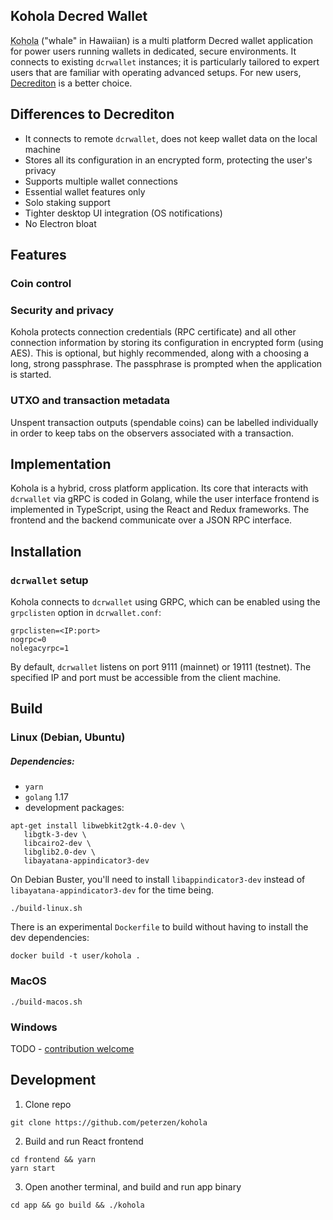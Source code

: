 ## Kohola Decred Wallet 

<abbr title="'Kohola' means 'whale' in Hawaiian">Kohola</abbr> ("whale" in Hawaiian) is a multi platform Decred wallet application for power users running wallets in dedicated, secure environments.  It connects to existing `dcrwallet` instances; it is particularly tailored to expert users that are familiar with operating advanced setups.  For new users, [Decrediton](https://github.com/decred/decrediton) is a better choice.

## Differences to Decrediton

 * It connects to remote `dcrwallet`, does not keep wallet data on the local machine
 * Stores all its configuration in an encrypted form, protecting the user's privacy
 * Supports multiple wallet connections
 * Essential wallet features only
 * Solo staking support
 * Tighter desktop UI integration (OS notifications)
 * No Electron bloat

## Features

### Coin control

### Security and privacy

Kohola protects connection credentials (RPC certificate) and all other connection information by storing its configuration in encrypted form (using AES).  This is optional, but highly recommended, along with a choosing a long, strong passphrase.  The passphrase is prompted when the application is started.

### UTXO and transaction metadata

Unspent transaction outputs (spendable coins) can be labelled individually in order to keep tabs on the observers associated with a transaction.

## Implementation

Kohola is a hybrid, cross platform application.  Its core that interacts with `dcrwallet` via gRPC is coded in Golang, while the user interface frontend is implemented in TypeScript, using the React and Redux frameworks.  The frontend and the backend communicate over a JSON RPC interface.

## Installation

### `dcrwallet` setup

Kohola connects to `dcrwallet` using GRPC, which can be enabled using the `grpclisten` option in `dcrwallet.conf`:

```
grpclisten=<IP:port>
nogrpc=0
nolegacyrpc=1
```

By default, `dcrwallet` listens on port 9111 (mainnet) or 19111 (testnet).  The specified IP and port must be accessible from the client machine.

## Build

### Linux (Debian, Ubuntu)

##### Dependencies:

 * `yarn`
 * `golang` 1.17
 * development packages:
 ```
 apt-get install libwebkit2gtk-4.0-dev \
	libgtk-3-dev \
	libcairo2-dev \
	libglib2.0-dev \
	libayatana-appindicator3-dev 
```

On Debian Buster, you'll need to install `libappindicator3-dev` instead of `libayatana-appindicator3-dev` for the time being.

`./build-linux.sh`

There is an experimental `Dockerfile` to build without having to install the dev dependencies:

`docker build -t user/kohola .`

### MacOS

`./build-macos.sh`


### Windows

TODO - [contribution welcome](https://github.com/peterzen/kohola/issues/8)

## Development

1. Clone repo

`git clone https://github.com/peterzen/kohola`

2. Build and run React frontend 

```
cd frontend && yarn
yarn start
```

3. Open another terminal, and build and run app binary

`cd app && go build && ./kohola`

